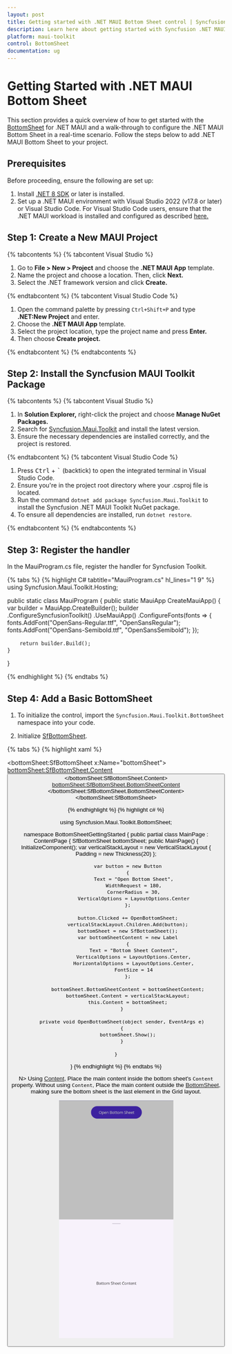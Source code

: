 ```yaml
---
layout: post
title: Getting started with .NET MAUI Bottom Sheet control | Syncfusion
description: Learn here about getting started with Syncfusion .NET MAUI Bottom Sheet (SfBottomSheet) control in your cross-platform applications.
platform: maui-toolkit
control: BottomSheet
documentation: ug
---
```


# Getting Started with .NET MAUI Bottom Sheet

This section provides a quick overview of how to get started with the [BottomSheet](https://help.syncfusion.com/cr/maui-toolkit/Syncfusion.Maui.Toolkit.BottomSheet.SfBottomSheet.html) for .NET MAUI and a walk-through to configure the .NET MAUI Bottom Sheet in a real-time scenario. Follow the steps below to add .NET MAUI Bottom Sheet to your project.

## Prerequisites

Before proceeding, ensure the following are set up:

1. Install [.NET 8 SDK](https://dotnet.microsoft.com/en-us/download/dotnet/8.0) or later is installed.
2. Set up a .NET MAUI environment with Visual Studio 2022 (v17.8 or later) or Visual Studio Code. For Visual Studio Code users, ensure that the .NET MAUI workload is installed and configured as described [here.](https://learn.microsoft.com/en-us/dotnet/maui/get-started/installation?view=net-maui-8.0&tabs=visual-studio-code)

## Step 1: Create a New MAUI Project

{% tabcontents %}
{% tabcontent Visual Studio %}

1. Go to **File > New > Project** and choose the **.NET MAUI App** template.
2. Name the project and choose a location. Then, click **Next.**
3. Select the .NET framework version and click **Create.**

{% endtabcontent %}
{% tabcontent Visual Studio Code %}

1. Open the command palette by pressing `Ctrl+Shift+P` and type **.NET:New Project** and enter.
2. Choose the **.NET MAUI App** template.
3. Select the project location, type the project name and press **Enter.**
4. Then choose **Create project.**

{% endtabcontent %}
{% endtabcontents %}

## Step 2: Install the Syncfusion MAUI Toolkit Package

{% tabcontents %}
{% tabcontent Visual Studio %}

1. In **Solution Explorer,** right-click the project and choose **Manage NuGet Packages.**
2. Search for [Syncfusion.Maui.Toolkit](https://www.nuget.org/packages/Syncfusion.Maui.Toolkit/) and install the latest version.
3. Ensure the necessary dependencies are installed correctly, and the project is restored.

{% endtabcontent %}
{% tabcontent Visual Studio Code %}

1. Press <kbd>Ctrl</kbd> + <kbd>`</kbd> (backtick) to open the integrated terminal in Visual Studio Code.
2. Ensure you're in the project root directory where your .csproj file is located.
3. Run the command `dotnet add package Syncfusion.Maui.Toolkit` to install the Syncfusion .NET MAUI Toolkit NuGet package.
4. To ensure all dependencies are installed, run `dotnet restore`.

{% endtabcontent %}
{% endtabcontents %}

## Step 3: Register the handler

In the MauiProgram.cs file, register the handler for Syncfusion Toolkit.

{% tabs %}
{% highlight C# tabtitle="MauiProgram.cs" hl_lines="1 9" %}
using Syncfusion.Maui.Toolkit.Hosting;

public static class MauiProgram
{
    public static MauiApp CreateMauiApp()
    {
        var builder = MauiApp.CreateBuilder();
        builder
            .ConfigureSyncfusionToolkit()
            .UseMauiApp<App>()
            .ConfigureFonts(fonts =>
            {
                fonts.AddFont("OpenSans-Regular.ttf", "OpenSansRegular");
                fonts.AddFont("OpenSans-Semibold.ttf", "OpenSansSemibold");
            });

        return builder.Build();
    }
}

{% endhighlight %}
{% endtabs %} 

## Step 4: Add a Basic BottomSheet

1. To initialize the control, import the `Syncfusion.Maui.Toolkit.BottomSheet` namespace into your code.

2. Initialize [SfBottomSheet](https://help.syncfusion.com/cr/maui-toolkit/Syncfusion.Maui.Toolkit.BottomSheet.SfBottomSheet.html).

{% tabs %}
{% highlight xaml %}

<ContentPage
    xmlns:bottomSheet="clr-namespace:Syncfusion.Maui.Toolkit.BottomSheet;assembly=Syncfusion.Maui.Toolkit">
   <bottomSheet:SfBottomSheet x:Name="bottomSheet">
        <bottomSheet:SfBottomSheet.Content>
            <VerticalStackLayout Padding="20">
                <Button Text="Open Bottom Sheet" Clicked="OpenBottomSheet" WidthRequest="180" CornerRadius="30" VerticalOptions="Center"/>
            </VerticalStackLayout>
        </bottomSheet:SfBottomSheet.Content>
        <bottomSheet:SfBottomSheet.BottomSheetContent>
            <Label Text="Bottom Sheet Content" VerticalOptions="Center" HorizontalOptions="Center" FontSize="14" />
        </bottomSheet:SfBottomSheet.BottomSheetContent>
</bottomSheet:SfBottomSheet>
</ContentPage>
    
{% endhighlight %}
{% highlight c# %}

using Syncfusion.Maui.Toolkit.BottomSheet;

namespace BottomSheetGettingStarted
{
    public partial class MainPage : ContentPage
    {
        SfBottomSheet bottomSheet;
        public MainPage()
        {
            InitializeComponent();
            var verticalStackLayout = new VerticalStackLayout
            {
                Padding = new Thickness(20)
            };

            var button = new Button
            {
                Text = "Open Bottom Sheet",
                WidthRequest = 180,
                CornerRadius = 30,
                VerticalOptions = LayoutOptions.Center
            };

            button.Clicked += OpenBottomSheet;
            verticalStackLayout.Children.Add(button);
            bottomSheet = new SfBottomSheet();
            var bottomSheetContent = new Label
            {
                Text = "Bottom Sheet Content",
                VerticalOptions = LayoutOptions.Center,
                HorizontalOptions = LayoutOptions.Center,
                FontSize = 14
            };

            bottomSheet.BottomSheetContent = bottomSheetContent;
            bottomSheet.Content = verticalStackLayout;
            this.Content = bottomSheet;
        }

        private void OpenBottomSheet(object sender, EventArgs e)
        {
            bottomSheet.Show();
        }
        
    }
}
{% endhighlight %}
{% endtabs %}

N> Using [Content](https://help.syncfusion.com/cr/maui-toolkit/Syncfusion.Maui.Toolkit.BottomSheet.SfBottomSheet.html#Syncfusion_Maui_Toolkit_BottomSheet_SfBottomSheet_Content), Place the main content inside the bottom sheet's `Content` property. Without using `Content`, Place the main content outside the [BottomSheet](https://help.syncfusion.com/cr/maui-toolkit/Syncfusion.Maui.Toolkit.BottomSheet.SfBottomSheet.html), making sure the bottom sheet is the last element in the Grid layout.

![Getting Started Image for BottomSheet](images/gettingStarted.png)